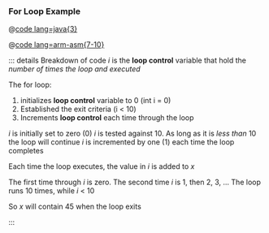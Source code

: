 ### For Loop Example

@[code lang=java{3}](.vuepress/public/examples/Assembly/ProgramFlow/ForLoop.java)

@[code lang=arm-asm{7-10}](.vuepress/public/examples/Assembly/ProgramFlow/ForLoop.asm)

::: details Breakdown of code
*i* is the **loop control** variable that hold the *number of times the loop and executed*

The for loop:
1. initializes **loop control** variable to 0 (int i = 0)
1. Established the exit criteria (i < 10)
1. Increments **loop control** each time through the loop

*i* is initially set to zero (0)
*i* is tested against 10. As long as it is *less than* 10 the loop will continue
*i* is incremented by one (1) each time the loop completes

Each time the loop executes, the value in *i* is added to *x*

The first time through *i* is zero. The second time *i* is 1, then 2, 3, ... The loop runs 10 times, while *i* < 10

So *x* will contain 45 when the loop exits

:::